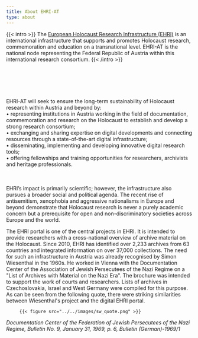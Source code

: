 ```yaml
---
title: About EHRI-AT
type: about
---
```


{{< intro >}}
The [European Holocaust Research Infrastructure (EHRI)](https://www.ehri-project.eu) is an international infrastructure that supports and promotes Holocaust research, commemoration and education on a transnational level. EHRI-AT is the national node representing the Federal Republic of Austria within this international research consortium.
{{< /intro >}}

<br/><br/> 
<br/><br/>

EHRI-AT will seek to ensure the long-term sustainability of Holocaust research within Austria and beyond by:\
•	representing institutions in Austria working in the field of documentation, commemoration and research on the Holocaust to establish and develop a strong research consortium;\
•	exchanging and sharing expertise on digital developments and connecting resources through a state-of-the-art digital infrastructure;\
•	disseminating, implementing and developing innovative digital research tools;\
•	offering fellowships and training opportunities for researchers, archivists and heritage professionals.

<br/><br/>
EHRI’s impact is primarily scientific; however, the infrastructure also pursues a broader social and political agenda. The recent rise of antisemitism, xenophobia and aggressive nationalisms in Europe and beyond demonstrate that Holocaust research is never a purely academic concern but a prerequisite for open and non-discriminatory societies across Europe and the world.

The EHRI portal is one of the central projects in EHRI. It is intended to provide researchers with a cross-national overview of archive material on the Holocaust. Since 2010, EHRI has identified over 2,233 archives from 63 countries and integrated information on over 37,000 collections. The need for such an infrastructure in Austria was already recognised by Simon Wiesenthal in the 1960s. He worked in Vienna with the Documentation Center of the Association of Jewish Persecutees of the Nazi Regime on a "List of Archives with Material on the Nazi Era". The brochure was intended to support the work of courts and researchers. Lists of archives in Czechoslovakia, Israel and West Germany were compiled for this purpose. As can be seen from the following quote, there were striking similarities between Wiesenthal's project and the digital EHRI portal.

         {{< figure src="../../images/sw_quote.png" >}}

_Documentation Center of the Federation of Jewish Persecutees of the Nazi Regime, Bulletin No. 9, January 31, 1969, p. 6, Bulletin (German)-1969/1_